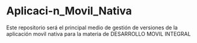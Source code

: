 # Aplicaci-n_Movil_Nativa
Este repositorio será el principal medio de gestión de versiones de la aplicación movil nativa para la materia de DESARROLLO MOVIL INTEGRAL
